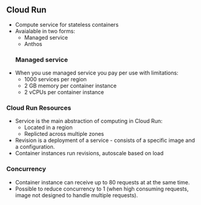 ## Cloud Run  
- Compute service for stateless containers
- Avaialable in two forms:
    - Managed service
    - Anthos
  ### Managed service  
- When you use managed service you pay per use with limitations:
    - 1000 services per region
    - 2 GB memory per container instance
    - 2 vCPUs per container instance

### Cloud Run Resources
- Service is the main abstraction of computing in Cloud Run:
    - Located in a region
    - Replicted across multiple zones
- Revision is a deployment of a service - consists of a specific image and a configuration.
- Container instances run revisions, autoscale based on load

### Concurrency  
- Container instance can receive up to 80 requests at at the same time.
- Possible to reduce concurrency to 1 (when high consuming requests, image not designed to handle multiple requests).
